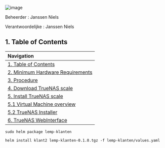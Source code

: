 ![image](https://github.com/michaelthielemans/ProjectHosting/assets/119003253/42abdb63-517c-4139-856e-7d25c5d32e09)


Beheerder : Janssen Niels

Verantwoordelijke : Janssen Niels

## 1. Table of Contents 

| Navigation |             
| :-------------------------------------------------  |
| [1. Table of Contents](#1-table-of-contents)             |
| [2. Minimum Hardware Requirements](#2-minimum-hardware-requirements)  |
| [3. Procedure](#3-procedure)                     |
| [4. Download TrueNAS scale](#4-download-truenas-scale)       |
| [5. Install TrueNAS scale](#5-install-truenas-scale)         |
| [5.1 Virtual Machine overview](#51-virtual-machine-overview)     |
| [5.2 TrueNAS Installer](#52-truenas-installer)           |
| [6. TrueNAS WebInterface](#6-truenas-webinterface)         |


```sudo helm package lemp-klanten```

```helm install klant2 lemp-klanten-0.1.0.tgz -f lemp-klanten/values.yaml```


